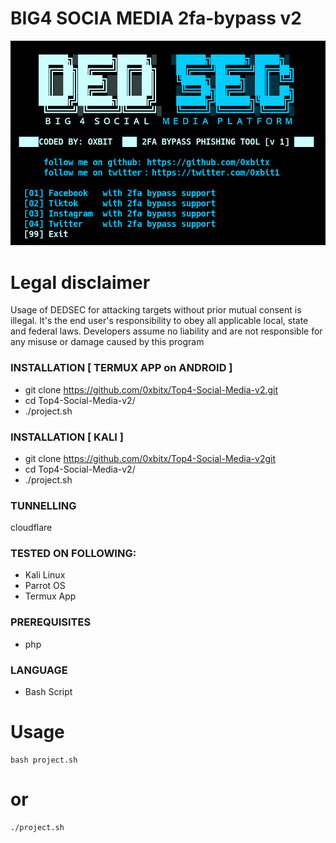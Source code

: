 # BIG4 SOCIA MEDIA 2fa-bypass v2
<p align="center">
<img alt="DEDSEC SNIFFER TOOL" src="https://github.com/0xbitx/Top4-Social-Media-/blob/master/project.png" style="max-width:100%;max-height:100%;" />
</p>

# Legal disclaimer

<p>
Usage of DEDSEC for attacking targets without prior mutual consent is illegal. It's the end user's responsibility to obey all applicable local, state and federal laws. Developers assume no liability and are not responsible for any misuse or damage caused by this program
</p>


### INSTALLATION [ TERMUX APP on ANDROID ]
* git clone https://github.com/0xbitx/Top4-Social-Media-v2.git
* cd Top4-Social-Media-v2/
* ./project.sh

### INSTALLATION [ KALI ]
* git clone https://github.com/0xbitx/Top4-Social-Media-v2git
* cd Top4-Social-Media-v2/
* ./project.sh

### TUNNELLING 
cloudflare

### TESTED ON FOLLOWING:
* Kali Linux 
* Parrot OS 
* Termux App

### PREREQUISITES
* php

### LANGUAGE 
* Bash Script

# Usage
```
bash project.sh
```
# or
```
./project.sh
```
